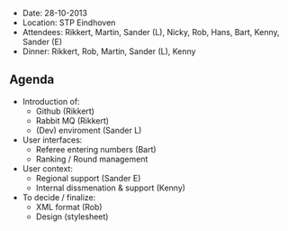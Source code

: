 * Date: 28-10-2013
* Location: STP Eindhoven
* Attendees: Rikkert, Martin, Sander (L), Nicky, Rob, Hans, Bart, Kenny, Sander (E)
* Dinner: Rikkert, Rob, Martin, Sander (L), Kenny

## Agenda
* Introduction of:
  * Github (Rikkert)
  * Rabbit MQ (Rikkert)
  * (Dev) enviroment (Sander L)
* User interfaces:
  * Referee entering numbers (Bart)
  * Ranking / Round management
* User context:
  * Regional support (Sander E)
  * Internal dissmenation & support (Kenny)
* To decide / finalize: 
  * XML format (Rob)
  * Design (stylesheet)
